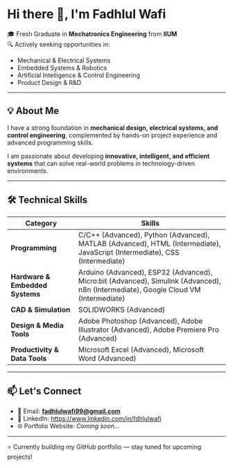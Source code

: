 # Hi there 👋, I'm Fadhlul Wafi  

🎓 Fresh Graduate in **Mechatronics Engineering** from **IIUM**  
🔍 Actively seeking opportunities in:  
- Mechanical & Electrical Systems  
- Embedded Systems & Robotics  
- Artificial Intelligence & Control Engineering  
- Product Design & R&D  

---

## 💡 About Me
I have a strong foundation in **mechanical design, electrical systems, and control engineering**, complemented by hands-on project experience and advanced programming skills.  

I am passionate about developing **innovative, intelligent, and efficient systems** that can solve real-world problems in technology-driven environments.  

---

## 🛠️ Technical Skills

| **Category**                | **Skills**                                                                 |
|------------------------------|-----------------------------------------------------------------------------|
| **Programming**              | C/C++ (Advanced), Python (Advanced), MATLAB (Advanced), HTML (Intermediate), JavaScript (Intermediate), CSS (Intermediate) |
| **Hardware & Embedded Systems** | Arduino (Advanced), ESP32 (Advanced), Micro:bit (Advanced), Simulink (Advanced), n8n (Intermediate), Google Cloud VM (Intermediate) |
| **CAD & Simulation**         | SOLIDWORKS (Advanced)                                                      |
| **Design & Media Tools**     | Adobe Photoshop (Advanced), Adobe Illustrator (Advanced), Adobe Premiere Pro (Advanced) |
| **Productivity & Data Tools**| Microsoft Excel (Advanced), Microsoft Word (Advanced)                      |

---

## 📫 Let's Connect
- 📧 Email: **fadhlulwafi99@gmail.com**  
- 💼 LinkedIn: https://www.linkedin.com/in/fdhlulwafi
- 🌐 Portfolio Website: *Coming soon...*  

---

⭐️ Currently building my GitHub portfolio — stay tuned for upcoming projects!
